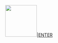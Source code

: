 

<img src= "https://user-images.githubusercontent.com/57319180/145421773-6cc91b91-c340-4d56-8f92-099f956fb27c.png" width="100" height = "100"/>|[ENTER](https://github.com/sajithlakshan/HTML_CSS_JS_PHP/blob/main/CSS/CSS_Selectors.md)              
